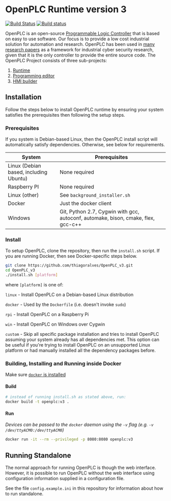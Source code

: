 # OpenPLC Runtime version 3

[![Build Status](https://travis-ci.org/thiagoralves/OpenPLC_v3.svg?branch=master)](https://travis-ci.org/thiagoralves/OpenPLC_v3)
[![Build status](https://ci.appveyor.com/api/projects/status/ut3466ixwtyf68qg?svg=true)](https://ci.appveyor.com/project/shrmrf/openplc-v3)

OpenPLC is an open-source [Programmable Logic Controller](https://en.wikipedia.org/wiki/Programmable_logic_controller) that is based on easy to use software. Our focus is to provide a low cost industrial solution for automation and research. OpenPLC has been used in [many research papers](https://scholar.google.com/scholar?as_ylo=2014&q=openplc&hl=en&as_sdt=0,1) as a framework for industrial cyber security research, given that it is the only controller to provide the entire source code.
The OpenPLC Project consists of three sub-projects:

1. [Runtime](https://github.com/thiagoralves/OpenPLC_v3)
2. [Programming editor](http://www.openplcproject.com/plcopen-editor)
3. [HMI builder](http://www.openplcproject.com/reference-installing-scadabr)

## Installation

Follow the steps below to install OpenPLC runtime by ensuring your system
satisfies the prerequisites then following the setup steps.

### Prerequisites

If you system is Debian-based Linux, then the OpenPLC install script will automatically
satisfy dependencies. Otherwise, see below for requirements.

| System                                     | Prerequisites                            |
|--------------------------------------------|------------------------------------------|
| Linux (Debian based, including Ubuntu)     | None required                            |
| Raspberry PI                               | None required                            |
| Linux (other)                              | See `background_installer.sh`            |
| Docker                                     | Just the docker client                   |
| Windows                                    | Git, Python 2.7, Cygwin with gcc, autoconf, automake, bison, cmake, flex, gcc-c++ |

### Install

To setup OpenPLC, clone the repository, then run the `install.sh` script. If you are
running Docker, then see Docker-specific steps below.

```bash
git clone https://github.com/thiagoralves/OpenPLC_v3.git
cd OpenPLC_v3
./install.sh [platform]
```

where `[platform]` is one of:

`linux` - Install OpenPLC on a Debian-based Linux distribution

`docker` - Used by the `Dockerfile` (i.e. doesn't invoke `sudo`)

`rpi` - Install OpenPLC on a Raspberry Pi

`win` - Install OpenPLC on Windows over Cygwin

`custom` - Skip all specific package installation and tries to install OpenPLC assuming your system already has all dependencies met. This option can be useful if you're trying to install OpenPLC on an unsupported Linux platform or had manually installed all the dependency packages before.

### Building, Installing and Running inside Docker

Make sure [`docker` is installed](https://docs.docker.com/install/linux/docker-ce/ubuntu/)

#### Build

```bash
# instead of running install.sh as stated above, run:
docker build -t openplc:v3 .
```

#### Run

_Devices can be passed to the `docker` daemon using the `-v` flag (e.g. `-v /dev/ttyACM0:/dev/ttyACM0`)_

```bash
docker run -it --rm --privileged -p 8080:8080 openplc:v3
```

## Running Standalone

The normal approach for running OpenPLC is though the web interface. However,
it is possible to run OpenPLC without the web interface using configuration
information supplied in a configuration file.

See the file `config.example.ini` in this repository for information about
how to run standalone.
